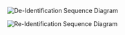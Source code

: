 ![De-Identification Sequence Diagram](http://www.plantuml.com/plantuml/proxy?cache=no&src=https://raw.githubusercontent.com/gamma-data/gcp-data-tokenisation-as-a-service/master/de-identification.puml)  


![Re-Identification Sequence Diagram](http://www.plantuml.com/plantuml/proxy?cache=no&src=https://raw.githubusercontent.com/gamma-data/gcp-data-tokenisation-as-a-service/master/re-identification.puml)  
